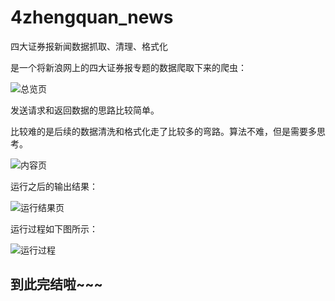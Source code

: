 # 4zhengquan_news

四大证券报新闻数据抓取、清理、格式化

是一个将新浪网上的四大证券报专题的数据爬取下来的爬虫：

![总览页](/img/总览页.png)

发送请求和返回数据的思路比较简单。

比较难的是后续的数据清洗和格式化走了比较多的弯路。算法不难，但是需要多思考。

![内容页](/img/内容页.png)


运行之后的输出结果：

![运行结果页](/img/运行结果.png)

运行过程如下图所示：

![运行过程](/img/运行过程.gif)

## 到此完结啦~~~